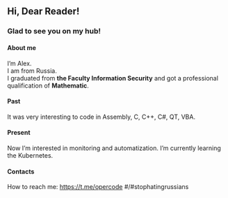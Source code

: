 ## Hi, Dear Reader!  
### Glad to see you on my hub!
#### About me
I’m Alex.  
I am from Russia.  
I graduated from **the Faculty Information Security** and got a professional qualification of **Mathematic**.
#### Past
It was very interesting to code in Assembly, C, C++, C#, QT, VBA.
#### Present
Now I’m interested in monitoring and automatization.
I’m currently learning the Kubernetes.
#### Contacts
How to reach me: https://t.me/opercode
#/#stophatingrussians


